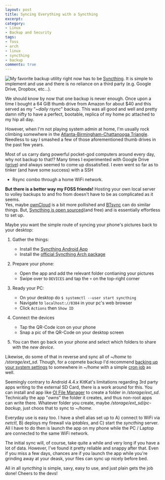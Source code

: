 ```yaml
---
layout: post
title: Syncing Everything with a Syncthing
excerpt:
category:
- Linux
- Backup and Security
tags:
- foss
- arch
- linux
- syncthing
- backup
comments: true
---
```

<img src="https://avatars1.githubusercontent.com/u/7628018?v=3&s=400" style="float: left">

My favorite backup utility right now has to be 
[Syncthing](https://syncthing.net).  It is simple to implement and use and there 
is no reliance on a third party (e.g. Google Drive, Dropbox, etc...).

We should know by now that one backup is never enough.  Once upon a time I bought 
a 64 GiB thumb drive from Amazon for about $40 and this served as my "*~daily 
rsync*" backup.  This was all good and well and pretty damn nifty to have a 
perfect, bootable, replica of my home pc attached to my hip all day.

However, when I'm not playing system admin at home, I'm usually rock climbing 
somewhere in the [Atlanta-Birmingham-Chattanooga 
Triangle](http://www.seclimbers.org/).  Needless to say I smashed a few of those 
aforementioned thumb drives in the past few years.

Most of us carry dang powerful pocket-god computers around every day, why not 
backup to that!?  Many times I experimented with Google Drive 
([grive](https://github.com/Grive/grive)) and always seemed to come up 
dissatisfied.  I even went so far as to tinker (and have some success) with a SSH 
+ Rsync combo through a home WiFi network.

**But there is a better way my FOSS friends!** Hosting your own local server to 
volley backups to and fro from doesn't have to be as complicated as it seems.  
Yes, maybe [ownCloud](https://owncloud.org/) is a bit more pollished and 
[BTsync](https://wiki.archlinux.org/index.php/BitTorrent_Sync) can do similar 
things.  But, [Syncthing is open 
sourced](https://github.com/syncthing/syncthing)(and free) and is essentially 
effortless to set up.

Maybe you want the simple route of syncing  your phone's pictures back to your 
desktop:

1) Gather the things:
    
	* Install the [Syncthing Android 
App](https://play.google.com/store/apps/details?id=com.nutomic.syncthingandroid)
	* Install the [official Syncthing Arch 
package](https://www.archlinux.org/packages/?name=syncthing)

2) Prepare your phone:
	
	* Open the app and add the relevant folder contianing your pictures
	* Swipe over to ```DEVICES``` and tap the ```+``` on the top-right corner

3) Ready your PC:
	
	* On your desktop do ```$ systemctl --user start syncthing```
	* Navigate to ```localhost://8384``` in your pc's web browser
	* Click ```Actions``` then ```Show ID```

4) Connect the devices
	
	* Tap the QR-Code icon on your phone
	* Snap a pic of the QR-Code on your desktop screen

5) You can then go back on your phone and select which folders to share with the 
*new device*.

Likewise, do some of that in reverse and sync all of *~/home* to 
*/storage/ext_sd*.  Though, for a copmete backup I'd recommend [backing up 
your system 
settings](https://wiki.archlinux.org/index.php/System_backup_and_reinstall#Configurations) 
to somewhere in *~/home* with a simple [cron 
job](https://wiki.archlinux.org/index.php/Cron) as well.

Seemingly contrary to Android 4.4.x KitKat's limitations regarding 3rd party apps 
writing to the external SD Card, there is a work around for this.  You can install 
and app like [OI File 
Manager](https://play.google.com/store/apps/details?id=org.openintents.filemanager) 
to create a folder in */storage/ext_sd*.  Technically the app "*owns*" the 
folder it creates, and thus non-root apps can write there.  Whatever folder you 
create, maybe */storage/ext_sd/pc-backup*, just choos that to sync to 
*~/home*.

Everyday use is easy too.  I have a shell alias set up to A) connect to WiFi via 
*netctl*, B) deploys my firewall via *iptables*, and C) start the 
*syncthing* server.  All I have to do then is launch the app on my phone while 
the PC / Laptop are connected to the same WiFi network.

The initial sync will, of course, take quite a while and very long if you have a 
lot of data.  However, I've found it pretty reliable and snappy after that.  Even 
if you miss a few days, chances are if you launch the app while you're grinding 
away at your deask, your files can sync up nicely before bed.

All in all *syncthing* is simple, savy, easy to use, and just plain gets the 
job done!  Cheers to the devs!

